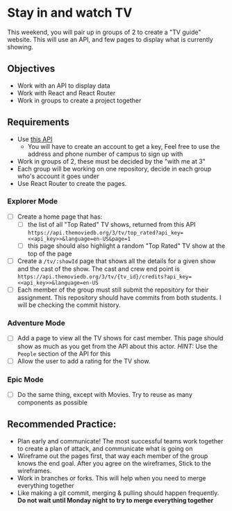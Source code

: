 # Stay in and watch TV

This weekend, you will pair up in groups of 2 to create a "TV guide" website. This will use an API, and few pages to display what is currently showing.

## Objectives

- Work with an API to display data
- Work with React and React Router
- Work in groups to create a project together

## Requirements

- Use [this API](https://developers.themoviedb.org/3/getting-started/introduction)
  - You will have to create an account to get a key, Feel free to use the address and phone number of campus to sign up with
- Work in groups of 2, these must be decided by the "with me at 3"
- Each group will be working on one repository, decide in each group who's account it goes under
- Use React Router to create the pages.

### Explorer Mode

- [ ] Create a home page that has:
  - [ ] the list of all "Top Rated" TV shows, returned from this API `https://api.themoviedb.org/3/tv/top_rated?api_key=<<api_key>>&language=en-US&page=1`
  - [ ] this page should also highlight a random "Top Rated" TV show at the top of the page
- [ ] Create a `/tv/:showId` page that shows all the details for a given show and the cast of the show. The cast and crew end point is `https://api.themoviedb.org/3/tv/{tv_id}/credits?api_key=<<api_key>>&language=en-US`
- [ ] Each member of the group must still submit the repository for their assignment. This repository should have commits from both students. I will be checking the commit history.

### Adventure Mode

- [ ] Add a page to view all the TV shows for cast member. This page should show as much as you get from the API about this actor. _HINT:_ Use the `People` section of the API for this
- [ ] Allow the user to add a rating for the TV show.

### Epic Mode

- [ ] Do the same thing, except with Movies. Try to reuse as many components as possible

## Recommended Practice:

- Plan early and communicate! The most successful teams work together to create a plan of attack, and communicate what is going on
- Wireframe out the pages first, that way each member of the group knows the end goal. After you agree on the wireframes, Stick to the wireframes.
- Work in branches or forks. This will help when you need to merge everything together
- Like making a git commit, merging & pulling should happen frequently. **Do not wait until Monday night to try to merge everything together**
